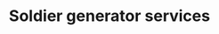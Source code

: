 ---
title: "Soldier generator services"
url: /karachi/soldier-generator-services/
shop: electrical
---